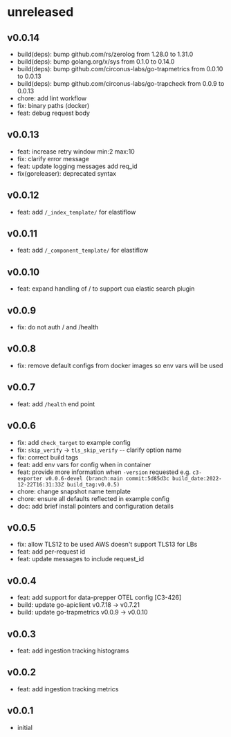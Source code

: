 # **unreleased**

## v0.0.14

* build(deps): bump github.com/rs/zerolog from 1.28.0 to 1.31.0
* build(deps): bump golang.org/x/sys from 0.1.0 to 0.14.0
* build(deps): bump github.com/circonus-labs/go-trapmetrics from 0.0.10 to 0.0.13
* build(deps): bump github.com/circonus-labs/go-trapcheck from 0.0.9 to 0.0.13
* chore: add lint workflow
* fix: binary paths (docker)
* feat: debug request body

## v0.0.13

* feat: increase retry window min:2 max:10
* fix: clarify error message
* feat: update logging messages add req_id
* fix(goreleaser): deprecated syntax

## v0.0.12

* feat: add `/_index_template/` for elastiflow

## v0.0.11

* feat: add `/_component_template/` for elastiflow

## v0.0.10

* feat: expand handling of / to support cua elastic search plugin

## v0.0.9

* fix: do not auth / and /health

## v0.0.8

* fix: remove default configs from docker images so env vars will be used

## v0.0.7

* feat: add `/health` end point

## v0.0.6

* fix: add `check_target` to example config
* fix: `skip_verify` -> `tls_skip_verify` -- clarify option name
* fix: correct build tags
* feat: add env vars for config when in container
* feat: provide more information when `-version` requested e.g. `c3-exporter v0.0.6-devel (branch:main commit:5d85d3c build_date:2022-12-22T16:31:33Z build_tag:v0.0.5)`
* chore: change snapshot name template
* chore: ensure all defaults reflected in example config
* doc: add brief install pointers and configuration details

## v0.0.5

* fix: allow TLS12 to be used AWS doesn't support TLS13 for LBs
* feat: add per-request id
* feat: update messages to include request_id

## v0.0.4

* feat: add support for data-prepper OTEL config [C3-426]
* build: update go-apiclient v0.7.18 -> v0.7.21
* build: update go-trapmetrics v0.0.9 -> v0.0.10

## v0.0.3

* feat: add ingestion tracking histograms

## v0.0.2

* feat: add ingestion tracking metrics

## v0.0.1

* initial
